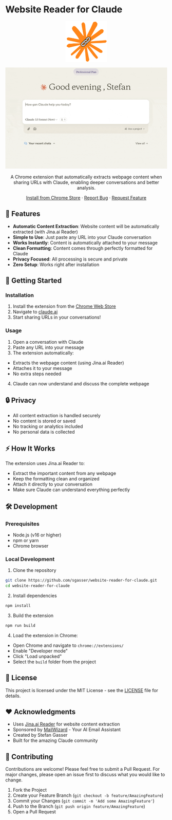 # Website Reader for Claude

<div align="center">

![Website Reader for Claude](/public/img/logo-128.png)

![Demo of Website Reader for Claude](/public/screenshots/demo.gif)

A Chrome extension that automatically extracts webpage content when sharing URLs with Claude, enabling deeper conversations and better analysis.

[Install from Chrome Store](https://chromewebstore.google.com/detail/website-reader-for-claude/jolimpecpmladpnpipohidkbcodngkpn) · [Report Bug](../../issues) · [Request Feature](../../issues)

</div>

## 🌟 Features

- **Automatic Content Extraction**: Website content will be automatically extracted (with Jina.ai Reader)
- **Simple to Use**: Just paste any URL into your Claude conversation
- **Works Instantly**: Content is automatically attached to your message
- **Clean Formatting**: Content comes through perfectly formatted for Claude
- **Privacy Focused**: All processing is secure and private
- **Zero Setup**: Works right after installation

## 🚀 Getting Started

### Installation

1. Install the extension from the [Chrome Web Store](https://chromewebstore.google.com/detail/website-reader-for-claude/jolimpecpmladpnpipohidkbcodngkpn)
2. Navigate to [claude.ai](https://claude.ai)
3. Start sharing URLs in your conversations!

### Usage

1. Open a conversation with Claude
2. Paste any URL into your message
3. The extension automatically:

- Extracts the webpage content (using Jina.ai Reader)
- Attaches it to your message
- No extra steps needed

4. Claude can now understand and discuss the complete webpage

## 🔒 Privacy

- All content extraction is handled securely
- No content is stored or saved
- No tracking or analytics included
- No personal data is collected

## ⚡ How It Works

The extension uses Jina.ai Reader to:

- Extract the important content from any webpage
- Keep the formatting clean and organized
- Attach it directly to your conversation
- Make sure Claude can understand everything perfectly

## 🛠️ Development

### Prerequisites

- Node.js (v16 or higher)
- npm or yarn
- Chrome browser

### Local Development

1. Clone the repository

```bash
git clone https://github.com/sgasser/website-reader-for-claude.git
cd website-reader-for-claude
```

2. Install dependencies

```bash
npm install
```

3. Build the extension

```bash
npm run build
```

4. Load the extension in Chrome:

- Open Chrome and navigate to `chrome://extensions/`
- Enable "Developer mode"
- Click "Load unpacked"
- Select the `build` folder from the project

## 📝 License

This project is licensed under the MIT License - see the [LICENSE](LICENSE) file for details.

## ❤️ Acknowledgments

- Uses [Jina.ai Reader](https://jina.ai/reader) for website content extraction
- Sponsored by [MailWizard](https://mailwizard.ai) - Your AI Email Assistant
- Created by Stefan Gasser
- Built for the amazing Claude community

## 🤝 Contributing

Contributions are welcome! Please feel free to submit a Pull Request. For major changes, please open an issue first to discuss what you would like to change.

1. Fork the Project
2. Create your Feature Branch (`git checkout -b feature/AmazingFeature`)
3. Commit your Changes (`git commit -m 'Add some AmazingFeature'`)
4. Push to the Branch (`git push origin feature/AmazingFeature`)
5. Open a Pull Request
